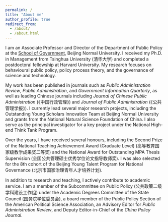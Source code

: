 ```yaml
---
permalink: /
title: "About me"
author_profile: true
redirect_from: 
  - /about/
  - /about.html
---
```


I am an Associate Professor and Director of the Department of Public Policy at the [School of Government](http://www.sg.bnu.edu.cn), Beijing Normal University. I received my Ph.D. in Management from Tsinghua University (清华大学) and completed a postdoctoral fellowship at Harvard University. My research focuses on behavioural public policy, policy process theory, and the governance of science and technology.

My work has been published in journals such as *Public Administration Review*, *Public Administration*, and *Government Information Quarterly*, as well as leading Chinese journals including *Journal of Chinese Public Administration* (《中国行政管理》) and *Journal of Public Administration* (《公共管理学报》). I currently lead several major research projects, including the Outstanding Young Scholars Innovation Team at Beijing Normal University and grants from the National Natural Science Foundation of China. I also serve as the principal investigator for a key project under the National High-end Think Tank Program.

Over the years, I have received several honours, including the Second Prize of the National Teaching Achievement Award (Graduate Level) (高等教育国家级教学成果奖二等奖) and the National Award for Outstanding MPA Thesis Supervision (全国公共管理硕士优秀学位论文指导教师奖). I was also selected for the 8th cohort of the Beijing Young Talent Program for National Governance (北京市国家治理青年人才培养计划).

In addition to research and teaching, I actively contribute to academic service. I am a member of the Subcommittee on Public Policy (公共政策二级学科建设工作组) under the Academic Degrees Committee of the State Council (国务院学位委员会), a board member of the Public Policy Section of the American Political Science Association, an Advisory Editor for *Public Administration Review*, and Deputy Editor-in-Chief of the *China Policy Journal*.


